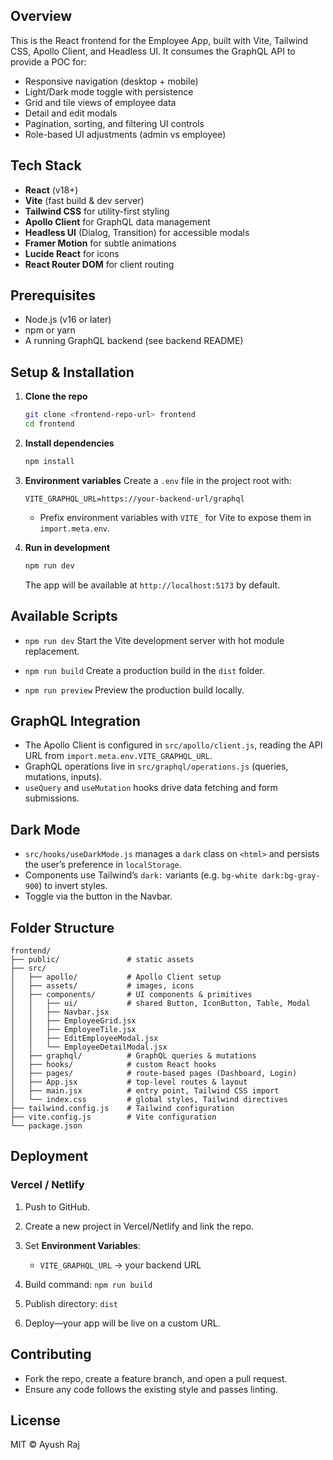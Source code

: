 ## Overview

This is the React frontend for the Employee App, built with Vite, Tailwind CSS, Apollo Client, and Headless UI. It consumes the GraphQL API to provide a POC for:

* Responsive navigation (desktop + mobile)
* Light/Dark mode toggle with persistence
* Grid and tile views of employee data
* Detail and edit modals
* Pagination, sorting, and filtering UI controls
* Role-based UI adjustments (admin vs employee)

## Tech Stack

* **React** (v18+)
* **Vite** (fast build & dev server)
* **Tailwind CSS** for utility-first styling
* **Apollo Client** for GraphQL data management
* **Headless UI** (Dialog, Transition) for accessible modals
* **Framer Motion** for subtle animations
* **Lucide React** for icons
* **React Router DOM** for client routing

## Prerequisites

* Node.js (v16 or later)
* npm or yarn
* A running GraphQL backend (see backend README)

## Setup & Installation

1. **Clone the repo**

   ```bash
   git clone <frontend-repo-url> frontend
   cd frontend
   ```

2. **Install dependencies**

   ```bash
   npm install
   ```

3. **Environment variables**
   Create a `.env` file in the project root with:

   ```env
   VITE_GRAPHQL_URL=https://your-backend-url/graphql
   ```

   * Prefix environment variables with `VITE_` for Vite to expose them in `import.meta.env`.

4. **Run in development**

   ```bash
   npm run dev
   ```

   The app will be available at `http://localhost:5173` by default.

## Available Scripts

* `npm run dev`
  Start the Vite development server with hot module replacement.

* `npm run build`
  Create a production build in the `dist` folder.

* `npm run preview`
  Preview the production build locally.

## GraphQL Integration

* The Apollo Client is configured in `src/apollo/client.js`, reading the API URL from `import.meta.env.VITE_GRAPHQL_URL`.
* GraphQL operations live in `src/graphql/operations.js` (queries, mutations, inputs).
* `useQuery` and `useMutation` hooks drive data fetching and form submissions.

## Dark Mode

* `src/hooks/useDarkMode.js` manages a `dark` class on `<html>` and persists the user’s preference in `localStorage`.
* Components use Tailwind’s `dark:` variants (e.g. `bg-white dark:bg-gray-900`) to invert styles.
* Toggle via the button in the Navbar.

## Folder Structure

```
frontend/
├── public/               # static assets
├── src/
│   ├── apollo/           # Apollo Client setup
│   ├── assets/           # images, icons
│   ├── components/       # UI components & primitives
│   │   ├── ui/           # shared Button, IconButton, Table, Modal
│   │   ├── Navbar.jsx
│   │   ├── EmployeeGrid.jsx
│   │   ├── EmployeeTile.jsx
│   │   ├── EditEmployeeModal.jsx
│   │   └── EmployeeDetailModal.jsx
│   ├── graphql/          # GraphQL queries & mutations
│   ├── hooks/            # custom React hooks
│   ├── pages/            # route-based pages (Dashboard, Login)
│   ├── App.jsx           # top-level routes & layout
│   ├── main.jsx          # entry point, Tailwind CSS import
│   └── index.css         # global styles, Tailwind directives
├── tailwind.config.js    # Tailwind configuration
├── vite.config.js        # Vite configuration
└── package.json
```

## Deployment

### Vercel / Netlify

1. Push to GitHub.
2. Create a new project in Vercel/Netlify and link the repo.
3. Set **Environment Variables**:

   * `VITE_GRAPHQL_URL` → your backend URL
4. Build command: `npm run build`
5. Publish directory: `dist`
6. Deploy—your app will be live on a custom URL.

## Contributing

* Fork the repo, create a feature branch, and open a pull request.
* Ensure any code follows the existing style and passes linting.

## License

MIT © Ayush Raj
